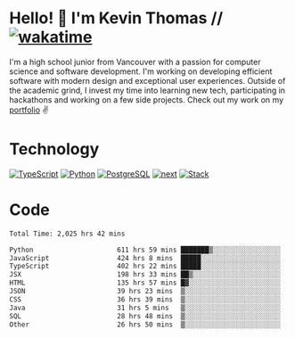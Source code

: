 # Hello! 👋 I'm Kevin Thomas // [![wakatime](https://wakatime.com/badge/user/e9d16d74-e01d-4a37-8086-9257e0bde1c2.svg?style=flat-square)](https://wakatime.com/@e9d16d74-e01d-4a37-8086-9257e0bde1c2)

I'm a high school junior from Vancouver with a passion for computer science and software development. I'm working on developing efficient software with modern design and exceptional user experiences. Outside of the academic grind, I invest my time into learning new tech, participating in hackathons and working on a few side projects. Check out my work on my [portfolio](https://kevinjosethomas.com/) ✌️

# Technology
[![TypeScript](https://github.com/kevinjosethomas/kevinjosethomas/assets/46242684/444b2e5d-659f-41f5-81fe-3abafb75cb6c)](https://kevinjosethomas.com/stack)
[![Python](https://github.com/kevinjosethomas/kevinjosethomas/assets/46242684/34a174c4-54db-4c4e-9842-2324d47cb043)](https://kevinjosethomas.com/stack)
[![PostgreSQL](https://github.com/kevinjosethomas/kevinjosethomas/assets/46242684/46d6de1c-c483-4dc7-ab3a-87763af6fc78)](https://kevinjosethomas.com/stack)
[![next](https://github.com/kevinjosethomas/kevinjosethomas/assets/46242684/bc46bae5-1ad9-42a7-b7a2-427cbde7c994)](https://kevinjosethomas.com/stack)
[![Stack](https://github.com/kevinjosethomas/kevinjosethomas/assets/46242684/0b9b7eeb-8cce-4a56-bffd-3131dd4dd88c)](https://kevinjosethomas.com/stack)




# Code
<!--START_SECTION:waka-->

```txt
Total Time: 2,025 hrs 42 mins

Python                     611 hrs 59 mins ███████▒░░░░░░░░░░░░░░░░░   29.82 %
JavaScript                 424 hrs 8 mins  █████░░░░░░░░░░░░░░░░░░░░   20.66 %
TypeScript                 402 hrs 22 mins █████░░░░░░░░░░░░░░░░░░░░   19.60 %
JSX                        198 hrs 33 mins ██▒░░░░░░░░░░░░░░░░░░░░░░   09.67 %
HTML                       135 hrs 57 mins █▓░░░░░░░░░░░░░░░░░░░░░░░   06.62 %
JSON                       39 hrs 23 mins  ▒░░░░░░░░░░░░░░░░░░░░░░░░   01.92 %
CSS                        36 hrs 39 mins  ▒░░░░░░░░░░░░░░░░░░░░░░░░   01.79 %
Java                       31 hrs 5 mins   ▒░░░░░░░░░░░░░░░░░░░░░░░░   01.51 %
SQL                        28 hrs 48 mins  ▒░░░░░░░░░░░░░░░░░░░░░░░░   01.40 %
Other                      26 hrs 50 mins  ▒░░░░░░░░░░░░░░░░░░░░░░░░   01.31 %
```

<!--END_SECTION:waka-->
